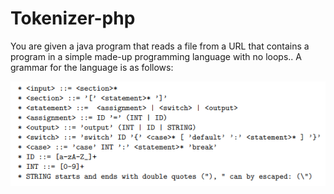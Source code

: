 # Tokenizer-php

You are given a java program that reads a file from a URL that contains
a program in a simple made-up programming language with no loops..
A grammar for the language is as follows:

![grammar](grammar.png)
